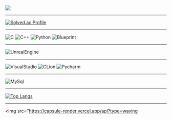 <img src="https://capsule-render.vercel.app/api?type=waving&color=E5B279&height=170&section=header&text=HyeonLang's%20Github&fontColor=FFFAF0&fontSize=40&fontAlignY=30" />

---

[![Solved.ac Profile](http://mazassumnida.wtf/api/v2/generate_badge?boj=kjkj56567)](https://solved.ac/kjkj56567/)

---

![C](https://img.shields.io/badge/C-00599C?style=for-the-badge&logo=c&logoColor=white)
![C++](https://img.shields.io/badge/C%2B%2B-00599C?style=for-the-badge&logo=c%2B%2B&logoColor=white)
![Python](https://img.shields.io/badge/Python-14354C?style=for-the-badge&logo=python&logoColor=white)
![Blueprint](https://img.shields.io/badge/blueprint-%23137CBD.svg?&style=for-the-badge&logo=blueprint&logoColor=white)

---

![UnrealEngine](https://img.shields.io/badge/unrealengine-%23313131.svg?style=for-the-badge&logo=unrealengine&logoColor=white)

---

![VisualStudio](https://img.shields.io/badge/Visual_Studio-5C2D91?style=for-the-badge&logo=visual%20studio&logoColor=white)
![CLion](https://img.shields.io/badge/CLion-000000?style=for-the-badge&logo=clion&logoColor=white)
![Pycharm](https://img.shields.io/badge/PyCharm-000000.svg?&style=for-the-badge&logo=PyCharm&logoColor=white)

---

![MySql](https://img.shields.io/badge/MySQL-00000F?style=for-the-badge&logo=mysql&logoColor=white)

---

[![Top Langs](https://github-readme-stats.vercel.app/api/top-langs/?username=HyeonLang)](https://github.com/anuraghazra/github-readme-stats)

---

<img src="https://capsule-render.vercel.app/api?type=waving
